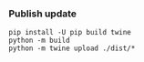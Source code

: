 

### Publish update

```
pip install -U pip build twine
python -m build
python -m twine upload ./dist/*
```